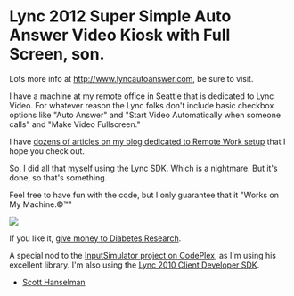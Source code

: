 Lync 2012 Super Simple Auto Answer Video Kiosk with Full Screen, son.
==============
Lots more info at http://www.lyncautoanswer.com, be sure to visit.

I have a machine at my remote office in Seattle that is dedicated to Lync Video. For whatever reason the Lync folks don't include basic checkbox options like "Auto Answer" and "Start Video Automatically when someone calls" and "Make Video Fullscreen."

I have [dozens of articles on my blog dedicated to Remote Work setup](http://www.hanselman.com/blog/CategoryView.aspx?category=Remote+Work) that I hope you check out.

So, I did all that myself using the Lync SDK. Which is a nightmare. But it's done, so that's something.

Feel free to have fun with the code, but I only guarantee that it "Works on My Machine.&copy;&trade;"

![](http://www.hanselman.com/blog/content/binary/WindowsLiveWriter/IntroducingRockScroll_C29C/works-on-my-machine-starburst_3.png)

If you like it, [give money to Diabetes Research](http://hanselman.com/fightdiabetes).

A special nod to the [InputSimulator project on CodePlex](http://inputsimulator.codeplex.com/), as I'm using his excellent library. I'm also using the [Lync 2010 Client Developer SDK](http://www.microsoft.com/en-us/download/details.aspx?id=18898).

- [Scott Hanselman](http://hanselman.com)
